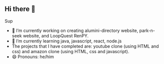 ## Hi there 👋
Sup
  - 🔭 I’m currently working on creating alumini-directory website, park-n-seek website, and LoopQuest RenPY.
  - 🌱 I’m currently learning java, javascript, react, node.js
  - The projects that I have completed are: youtube clone (using HTML and css) and amazon clone (using HTML, css and javascript).
  - 😄 Pronouns: he/him


<!--
**ExMen401/ExMen401** is a ✨ _special_ ✨ repository because its `README.md` (this file) appears on your GitHub profile.

Here are some ideas to get you started:

- 🔭 I’m currently working on c
- 🌱 I’m currently learning ...
- 👯 I’m looking to collaborate on ...
- 🤔 I’m looking for help with ...
- 💬 Ask me about ...
- 📫 How to reach me: ...
- 😄 Pronouns: ...
- ⚡ Fun fact: ...
-->

